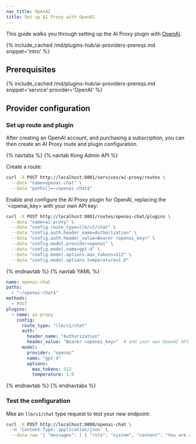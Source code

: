 ```yaml
---
nav_title: OpenAI
title: Set up AI Proxy with OpenAI
---
```


This guide walks you through setting up the AI Proxy plugin with [OpenAI](https://openai.com/).

{% include_cached /md/plugins-hub/ai-providers-prereqs.md snippet='intro' %}

## Prerequisites

{% include_cached /md/plugins-hub/ai-providers-prereqs.md snippet='service' provider='OpenAI' %}

## Provider configuration

### Set up route and plugin

After creating an OpenAI account, and purchasing a subscription, you can then create an
AI Proxy route and plugin configuration.

{% navtabs %}
{% navtab Kong Admin API %}

Create a route:

```bash
curl -X POST http://localhost:8001/services/ai-proxy/routes \
  --data "name=openai-chat" \
  --data "paths[]=~/openai-chat$"
```

Enable and configure the AI Proxy plugin for OpenAI, replacing the `<openai_key> with your own API key:

```bash
curl -X POST http://localhost:8001/routes/openai-chat/plugins \
  --data "name=ai-proxy" \
  --data "config.route_type=llm/v1/chat" \
  --data "config.auth.header_name=Authorization" \
  --data "config.auth.header_value=Bearer <openai_key>" \
  --data "config.model.provider=openai" \
  --data "config.model.name=gpt-4" \
  --data "config.model.options.max_tokens=512" \
  --data "config.model.options.temperature=1.0"
```
{% endnavtab %}
{% navtab YAML %}
```yaml
name: openai-chat
paths:
  - "~/openai-chat$"
methods:
  - POST
plugins:
  - name: ai-proxy
    config:
      route_type: "llm/v1/chat"
      auth:
        header_name: "Authorization"
        header_value: "Bearer <openai_key>"  # add your own OpenAI API key
      model:
        provider: "openai"
        name: "gpt-4"
        options:
          max_tokens: 512
          temperature: 1.0
```
{% endnavtab %}
{% endnavtabs %}

### Test the configuration

Mke an `llm/v1/chat` type request to test your new endpoint:

```bash
curl -X POST http://localhost:8000/openai-chat \
  -H 'Content-Type: application/json' \
  --data-raw '{ "messages": [ { "role": "system", "content": "You are a mathematician" }, { "role": "user", "content": "What is 1+1?"} ] }'
```